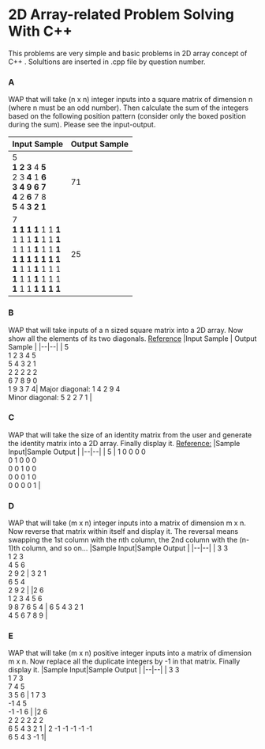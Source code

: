 ﻿  

# 2D Array-related Problem Solving With C++

This problems are very simple and basic problems in 2D array concept of C++ .
Solultions are inserted in .cpp file by question  number.

### A

WAP that will take (n x n) integer inputs into a square matrix of dimension n (where n must be an odd number). Then calculate the sum of the integers based on the following position pattern (consider only the boxed position during the sum). Please see the input-output.

|Input Sample | Output Sample  |
|-------------|----------------|
| 5<br/>**1 2 3** 4 **5**<br/>2 3 **4** 1 **6**<br/>**3 4  9 6 7**<br/>**4** 2 **6** 7 8<br/>**5** 4 **3 2 1** | 71 |
|7<br/>**1 1 1 1** 1 1 **1**<br/>1 1 1 **1** 1 1 **1**<br/>1 1 1 **1** 1 1 **1**<br/> **1 1 1 1 1 1 1**<br/>**1** 1 1 **1** 1 1 1<br/>**1** 1 1 **1** 1 1 1<br/>**1** 1 1 **1 1 1 1**<br/> | 25 |

###  B
WAP that will take inputs of a n sized square matrix into a 2D array. Now show all the elements of its two diagonals.  [Reference](http://en.wikipedia.org/wiki/Main_diagonal)
|Input Sample | Output Sample  |
|--|--|
| 5<br/>1 2 3 4 5<br/> 5 4 3 2 1<br/>2 2 2 2 2<br/>6 7 8 9 0<br/>1 9 3 7 4| Major diagonal: 1 4 2 9 4<br/>Minor diagonal: 5 2 2 7 1 |

### C
WAP that will take the size of an identity matrix from the user and generate the identity matrix into a 2D array. Finally display it. [Reference:](http://en.wikipedia.org/wiki/Identity_matrix)
|Sample Input|Sample Output  |
|--|--|
| 5 | 1 0 0 0 0<br>0 1 0 0 0<br>0 0 1 0 0<br>0 0 0 1 0<br>0 0 0 0 1 |
### D
WAP that will take (m x n) integer inputs into a matrix of dimension m x n. Now reverse that matrix within itself and display it. The reversal means swapping the 1st column with the nth column, the 2nd column with the (n-1)th column, and so on…
|Sample Input|Sample Output  |
|--|--|
| 3 3<br>1 2 3<br>4 5 6<br>2 9 2 | 3 2 1<br>6 5 4<br>2 9 2 |
|2 6<br>1 2 3 4 5 6<br>9 8 7 6 5 4 | 6 5 4 3 2 1<br>4 5 6 7 8 9 |

### E
WAP that will take (m x n) positive integer inputs into a matrix of dimension m x n. Now replace all the duplicate integers by -1 in that matrix. Finally display it.
|Sample Input|Sample Output  |
|--|--|
| 3 3<br>1 7 3<br>7 4 5<br>3 5 6 | 1 7 3<br>-1 4 5<br>-1 -1 6 |
|2 6<br>2 2 2 2 2 2<br>6 5 4 3 2 1 | 2 -1 -1 -1 -1 -1<br>6 5 4 3 -1 1|




